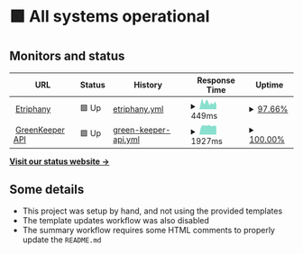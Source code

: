 # <!--live status--> **🟩 All systems operational**

## Monitors and status

<!--start: status pages-->
<!-- This summary is generated by Upptime (https://github.com/upptime/upptime) -->
<!-- Do not edit this manually, your changes will be overwritten -->
<!-- prettier-ignore -->
| URL | Status | History | Response Time | Uptime |
| --- | ------ | ------- | ------------- | ------ |
| <img alt="" src="https://icons.duckduckgo.com/ip3/www.etriphany.com.ico" height="13"> [Etriphany](http://www.etriphany.com) | 🟩 Up | [etriphany.yml](https://github.com/etriphany-com/uptime-monitor/commits/HEAD/history/etriphany.yml) | <details><summary><img alt="Response time graph" src="./graphs/etriphany/response-time-week.png" height="20"> 449ms</summary><br><a href="https://status.etriphany.com/history/etriphany"><img alt="Response time 437" src="https://img.shields.io/endpoint?url=https%3A%2F%2Fraw.githubusercontent.com%2Fetriphany-com%2Fuptime-monitor%2FHEAD%2Fapi%2Fetriphany%2Fresponse-time.json"></a><br><a href="https://status.etriphany.com/history/etriphany"><img alt="24-hour response time 439" src="https://img.shields.io/endpoint?url=https%3A%2F%2Fraw.githubusercontent.com%2Fetriphany-com%2Fuptime-monitor%2FHEAD%2Fapi%2Fetriphany%2Fresponse-time-day.json"></a><br><a href="https://status.etriphany.com/history/etriphany"><img alt="7-day response time 449" src="https://img.shields.io/endpoint?url=https%3A%2F%2Fraw.githubusercontent.com%2Fetriphany-com%2Fuptime-monitor%2FHEAD%2Fapi%2Fetriphany%2Fresponse-time-week.json"></a><br><a href="https://status.etriphany.com/history/etriphany"><img alt="30-day response time 430" src="https://img.shields.io/endpoint?url=https%3A%2F%2Fraw.githubusercontent.com%2Fetriphany-com%2Fuptime-monitor%2FHEAD%2Fapi%2Fetriphany%2Fresponse-time-month.json"></a><br><a href="https://status.etriphany.com/history/etriphany"><img alt="1-year response time 437" src="https://img.shields.io/endpoint?url=https%3A%2F%2Fraw.githubusercontent.com%2Fetriphany-com%2Fuptime-monitor%2FHEAD%2Fapi%2Fetriphany%2Fresponse-time-year.json"></a></details> | <details><summary><a href="https://status.etriphany.com/history/etriphany">97.66%</a></summary><a href="https://status.etriphany.com/history/etriphany"><img alt="All-time uptime 99.38%" src="https://img.shields.io/endpoint?url=https%3A%2F%2Fraw.githubusercontent.com%2Fetriphany-com%2Fuptime-monitor%2FHEAD%2Fapi%2Fetriphany%2Fuptime.json"></a><br><a href="https://status.etriphany.com/history/etriphany"><img alt="24-hour uptime 97.05%" src="https://img.shields.io/endpoint?url=https%3A%2F%2Fraw.githubusercontent.com%2Fetriphany-com%2Fuptime-monitor%2FHEAD%2Fapi%2Fetriphany%2Fuptime-day.json"></a><br><a href="https://status.etriphany.com/history/etriphany"><img alt="7-day uptime 97.66%" src="https://img.shields.io/endpoint?url=https%3A%2F%2Fraw.githubusercontent.com%2Fetriphany-com%2Fuptime-monitor%2FHEAD%2Fapi%2Fetriphany%2Fuptime-week.json"></a><br><a href="https://status.etriphany.com/history/etriphany"><img alt="30-day uptime 98.88%" src="https://img.shields.io/endpoint?url=https%3A%2F%2Fraw.githubusercontent.com%2Fetriphany-com%2Fuptime-monitor%2FHEAD%2Fapi%2Fetriphany%2Fuptime-month.json"></a><br><a href="https://status.etriphany.com/history/etriphany"><img alt="1-year uptime 99.38%" src="https://img.shields.io/endpoint?url=https%3A%2F%2Fraw.githubusercontent.com%2Fetriphany-com%2Fuptime-monitor%2FHEAD%2Fapi%2Fetriphany%2Fuptime-year.json"></a></details>
| <img alt="" src="https://icons.duckduckgo.com/ip3/green-keeper-vercel.vercel.app.ico" height="13"> [GreenKeeper API](https://green-keeper-vercel.vercel.app/health) | 🟩 Up | [green-keeper-api.yml](https://github.com/etriphany-com/uptime-monitor/commits/HEAD/history/green-keeper-api.yml) | <details><summary><img alt="Response time graph" src="./graphs/green-keeper-api/response-time-week.png" height="20"> 1927ms</summary><br><a href="https://status.etriphany.com/history/green-keeper-api"><img alt="Response time 2930" src="https://img.shields.io/endpoint?url=https%3A%2F%2Fraw.githubusercontent.com%2Fetriphany-com%2Fuptime-monitor%2FHEAD%2Fapi%2Fgreen-keeper-api%2Fresponse-time.json"></a><br><a href="https://status.etriphany.com/history/green-keeper-api"><img alt="24-hour response time 1894" src="https://img.shields.io/endpoint?url=https%3A%2F%2Fraw.githubusercontent.com%2Fetriphany-com%2Fuptime-monitor%2FHEAD%2Fapi%2Fgreen-keeper-api%2Fresponse-time-day.json"></a><br><a href="https://status.etriphany.com/history/green-keeper-api"><img alt="7-day response time 1927" src="https://img.shields.io/endpoint?url=https%3A%2F%2Fraw.githubusercontent.com%2Fetriphany-com%2Fuptime-monitor%2FHEAD%2Fapi%2Fgreen-keeper-api%2Fresponse-time-week.json"></a><br><a href="https://status.etriphany.com/history/green-keeper-api"><img alt="30-day response time 1806" src="https://img.shields.io/endpoint?url=https%3A%2F%2Fraw.githubusercontent.com%2Fetriphany-com%2Fuptime-monitor%2FHEAD%2Fapi%2Fgreen-keeper-api%2Fresponse-time-month.json"></a><br><a href="https://status.etriphany.com/history/green-keeper-api"><img alt="1-year response time 2930" src="https://img.shields.io/endpoint?url=https%3A%2F%2Fraw.githubusercontent.com%2Fetriphany-com%2Fuptime-monitor%2FHEAD%2Fapi%2Fgreen-keeper-api%2Fresponse-time-year.json"></a></details> | <details><summary><a href="https://status.etriphany.com/history/green-keeper-api">100.00%</a></summary><a href="https://status.etriphany.com/history/green-keeper-api"><img alt="All-time uptime 92.04%" src="https://img.shields.io/endpoint?url=https%3A%2F%2Fraw.githubusercontent.com%2Fetriphany-com%2Fuptime-monitor%2FHEAD%2Fapi%2Fgreen-keeper-api%2Fuptime.json"></a><br><a href="https://status.etriphany.com/history/green-keeper-api"><img alt="24-hour uptime 100.00%" src="https://img.shields.io/endpoint?url=https%3A%2F%2Fraw.githubusercontent.com%2Fetriphany-com%2Fuptime-monitor%2FHEAD%2Fapi%2Fgreen-keeper-api%2Fuptime-day.json"></a><br><a href="https://status.etriphany.com/history/green-keeper-api"><img alt="7-day uptime 100.00%" src="https://img.shields.io/endpoint?url=https%3A%2F%2Fraw.githubusercontent.com%2Fetriphany-com%2Fuptime-monitor%2FHEAD%2Fapi%2Fgreen-keeper-api%2Fuptime-week.json"></a><br><a href="https://status.etriphany.com/history/green-keeper-api"><img alt="30-day uptime 100.00%" src="https://img.shields.io/endpoint?url=https%3A%2F%2Fraw.githubusercontent.com%2Fetriphany-com%2Fuptime-monitor%2FHEAD%2Fapi%2Fgreen-keeper-api%2Fuptime-month.json"></a><br><a href="https://status.etriphany.com/history/green-keeper-api"><img alt="1-year uptime 92.04%" src="https://img.shields.io/endpoint?url=https%3A%2F%2Fraw.githubusercontent.com%2Fetriphany-com%2Fuptime-monitor%2FHEAD%2Fapi%2Fgreen-keeper-api%2Fuptime-year.json"></a></details>

<!--end: status pages-->

[**Visit our status website →**](https://status.etriphany.com)

## Some details

- This project was setup by hand, and not using the provided templates
- The template updates workflow was also disabled
- The summary workflow requires some HTML comments to properly update the `README.md`
